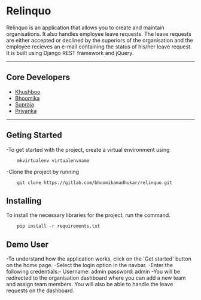 # Relinquo

Relinquo is an application that allows you to create and maintain organisations. It also handles employee leave requests. The leave requests are either accepted or declined by the superiors of the organisation and the employee recieves an e-mail containing the status of his/her leave request.  
It is built using Django REST framework and jQuery. 

---

## Core Developers

- [Khushboo](khushboobhushan611@gmail.com)
- [Bhoomika](bhoomika97@gmail.com)
- [Supraja](supraja.prasad23@gmail.com)
- [Priyanka](priyankasgowda3@gmail.com)

---
## Geting Started 
-To get started with the project, create a virtual environment using 
```
	mkvirtualenv virtualenvname
```


-Clone the project by running 
```
	git clone https://gitlab.com/bhoomikamadhukar/relinquo.git
```

## Installing 
To install the necessary libraries for the project, run the command.
```
	pip install -r requirements.txt
```
## Demo User
-To understand how the application works, click on the 'Get started' button on the home page. 
-Select the login option in the navbar. 
-Enter the following credentials:-
	Username: admin
	password: admin
-You will be redirected to the organisation dashboard where you can add a new team and assign team members. You will also be able to handle the leave requests on the dashboard. 




